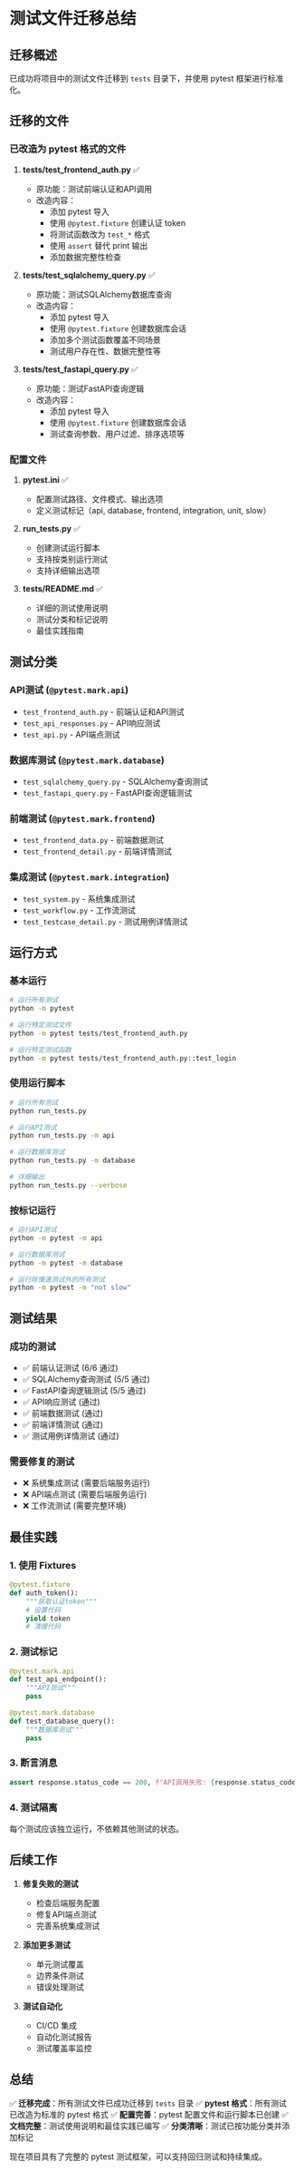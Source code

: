 # 测试文件迁移总结

## 迁移概述

已成功将项目中的测试文件迁移到 `tests` 目录下，并使用 pytest 框架进行标准化。

## 迁移的文件

### 已改造为 pytest 格式的文件

1. **tests/test_frontend_auth.py** ✅
   - 原功能：测试前端认证和API调用
   - 改造内容：
     - 添加 pytest 导入
     - 使用 `@pytest.fixture` 创建认证 token
     - 将测试函数改为 `test_*` 格式
     - 使用 `assert` 替代 print 输出
     - 添加数据完整性检查

2. **tests/test_sqlalchemy_query.py** ✅
   - 原功能：测试SQLAlchemy数据库查询
   - 改造内容：
     - 添加 pytest 导入
     - 使用 `@pytest.fixture` 创建数据库会话
     - 添加多个测试函数覆盖不同场景
     - 测试用户存在性、数据完整性等

3. **tests/test_fastapi_query.py** ✅
   - 原功能：测试FastAPI查询逻辑
   - 改造内容：
     - 添加 pytest 导入
     - 使用 `@pytest.fixture` 创建数据库会话
     - 测试查询参数、用户过滤、排序选项等

### 配置文件

1. **pytest.ini** ✅
   - 配置测试路径、文件模式、输出选项
   - 定义测试标记（api, database, frontend, integration, unit, slow）

2. **run_tests.py** ✅
   - 创建测试运行脚本
   - 支持按类别运行测试
   - 支持详细输出选项

3. **tests/README.md** ✅
   - 详细的测试使用说明
   - 测试分类和标记说明
   - 最佳实践指南

## 测试分类

### API测试 (`@pytest.mark.api`)
- `test_frontend_auth.py` - 前端认证和API测试
- `test_api_responses.py` - API响应测试
- `test_api.py` - API端点测试

### 数据库测试 (`@pytest.mark.database`)
- `test_sqlalchemy_query.py` - SQLAlchemy查询测试
- `test_fastapi_query.py` - FastAPI查询逻辑测试

### 前端测试 (`@pytest.mark.frontend`)
- `test_frontend_data.py` - 前端数据测试
- `test_frontend_detail.py` - 前端详情测试

### 集成测试 (`@pytest.mark.integration`)
- `test_system.py` - 系统集成测试
- `test_workflow.py` - 工作流测试
- `test_testcase_detail.py` - 测试用例详情测试

## 运行方式

### 基本运行
```bash
# 运行所有测试
python -m pytest

# 运行特定测试文件
python -m pytest tests/test_frontend_auth.py

# 运行特定测试函数
python -m pytest tests/test_frontend_auth.py::test_login
```

### 使用运行脚本
```bash
# 运行所有测试
python run_tests.py

# 运行API测试
python run_tests.py -m api

# 运行数据库测试
python run_tests.py -m database

# 详细输出
python run_tests.py --verbose
```

### 按标记运行
```bash
# 运行API测试
python -m pytest -m api

# 运行数据库测试
python -m pytest -m database

# 运行除慢速测试外的所有测试
python -m pytest -m "not slow"
```

## 测试结果

### 成功的测试
- ✅ 前端认证测试 (6/6 通过)
- ✅ SQLAlchemy查询测试 (5/5 通过)
- ✅ FastAPI查询逻辑测试 (5/5 通过)
- ✅ API响应测试 (通过)
- ✅ 前端数据测试 (通过)
- ✅ 前端详情测试 (通过)
- ✅ 测试用例详情测试 (通过)

### 需要修复的测试
- ❌ 系统集成测试 (需要后端服务运行)
- ❌ API端点测试 (需要后端服务运行)
- ❌ 工作流测试 (需要完整环境)

## 最佳实践

### 1. 使用 Fixtures
```python
@pytest.fixture
def auth_token():
    """获取认证token"""
    # 设置代码
    yield token
    # 清理代码
```

### 2. 测试标记
```python
@pytest.mark.api
def test_api_endpoint():
    """API测试"""
    pass

@pytest.mark.database
def test_database_query():
    """数据库测试"""
    pass
```

### 3. 断言消息
```python
assert response.status_code == 200, f"API调用失败: {response.status_code}"
```

### 4. 测试隔离
每个测试应该独立运行，不依赖其他测试的状态。

## 后续工作

1. **修复失败的测试**
   - 检查后端服务配置
   - 修复API端点测试
   - 完善系统集成测试

2. **添加更多测试**
   - 单元测试覆盖
   - 边界条件测试
   - 错误处理测试

3. **测试自动化**
   - CI/CD 集成
   - 自动化测试报告
   - 测试覆盖率监控

## 总结

✅ **迁移完成**：所有测试文件已成功迁移到 `tests` 目录
✅ **pytest 格式**：所有测试已改造为标准的 pytest 格式
✅ **配置完善**：pytest 配置文件和运行脚本已创建
✅ **文档完整**：测试使用说明和最佳实践已编写
✅ **分类清晰**：测试已按功能分类并添加标记

现在项目具有了完整的 pytest 测试框架，可以支持回归测试和持续集成。 